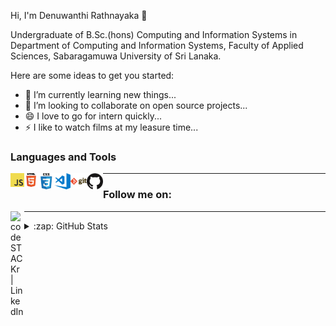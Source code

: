 Hi, I'm Denuwanthi Rathnayaka 👋

Undergraduate of B.Sc.(hons) Computing and Information Systems in Department of Computing and Information Systems, Faculty of Applied Sciences, Sabaragamuwa University of Sri Lanaka. 

Here are some ideas to get you started:

- 🌱 I’m currently learning new things...
- 👯 I’m looking to collaborate on open source projects...
- 😄 I love to go for intern quickly...
- ⚡ I like to watch films at my leasure time...


### Languages and Tools
<img align="left" alt="codeSTACKr | javascript" width="22px" src="https://raw.githubusercontent.com/github/explore/80688e429a7d4ef2fca1e82350fe8e3517d3494d/topics/javascript/javascript.png" />
<img align="left" alt="codeSTACKr | html" width="22px" src="https://raw.githubusercontent.com/github/explore/80688e429a7d4ef2fca1e82350fe8e3517d3494d/topics/html/html.png" />
<img align="left" alt="CSS3" width="26px" src="https://raw.githubusercontent.com/github/explore/80688e429a7d4ef2fca1e82350fe8e3517d3494d/topics/css/css.png" />
<img align="left" alt="Visual Studio Code" width="26px" src="https://raw.githubusercontent.com/github/explore/80688e429a7d4ef2fca1e82350fe8e3517d3494d/topics/visual-studio-code/visual-studio-code.png" />
<img align="left" alt="Git" width="26px" src="https://raw.githubusercontent.com/github/explore/80688e429a7d4ef2fca1e82350fe8e3517d3494d/topics/git/git.png" />
<img align="left" alt="GitHub" width="26px" src="https://raw.githubusercontent.com/github/explore/78df643247d429f6cc873026c0622819ad797942/topics/github/github.png" />

---

### Follow me on:
<a href="https://www.linkedin.com/in/denuwanthi-rathnayaka-612024181" target="_blank"><img align="left" alt="codeSTACKr | LinkedIn" width="22px" src="https://cdn.jsdelivr.net/npm/simple-icons@v3/icons/linkedin.svg" /></a>

---

<details>
  <summary>:zap: GitHub Stats</summary>

  <img align="center" src="https://github-readme-stats.vercel.app/api/top-langs/?username=denurathnayaka&theme=radical&hide_langs_below=1&layout=compact" />
  <img align="left" alt="codeSTACKr's GitHub Stats" src="https://github-readme-stats.vercel.app/api?username=denurathnayaka&show_icons=true&theme=radical" />


</details>

